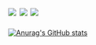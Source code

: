 ![](https://api.spencerwoo.com/substats/?source=bilibili&queryKey={91752195})
![](https://api.spencerwoo.com/substats/?source=github&queryKey={mawenqing1})
![](https://komarev.com/ghpvc/?username=mawenqing1&color=ff69b4&style=plastic)
===
[![Anurag's GitHub stats](https://github-readme-stats.vercel.app/api?username=mawenqing1)](https://github.com/anuraghazra/github-readme-stats)